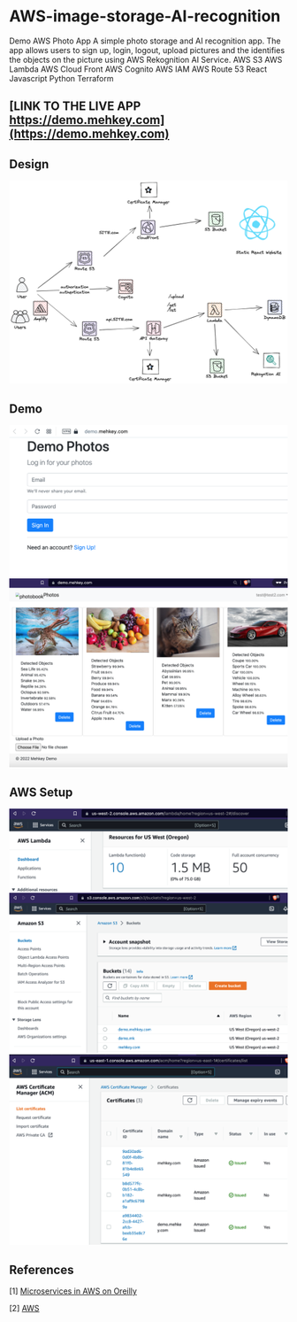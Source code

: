 # AWS-image-storage-AI-recognition

Demo AWS Photo App A simple photo storage and AI recognition app. The app allows users to sign up, login, logout, upload pictures and the identifies the objects on the picture using AWS Rekognition AI Service. AWS S3 AWS Lambda AWS Cloud Front AWS Cognito AWS IAM AWS Route 53 React Javascript Python Terraform



## [LINK TO THE LIVE APP https://demo.mehkey.com](https://demo.mehkey.com)


## Design 

![Design](./Untitled50.png)


## Demo 

![Demo](./demo1.png)
![Demo1](./demo3.png)

## AWS Setup

![Screen](./screen.png)
![Screen1](./screen1.png)
![Screen6](./screen6.png)


## References


[1] [Microservices in AWS on Oreilly](https://www.oreilly.com/live-events/microservices-on-aws/0636920403999/0636920403982/)

[2] [AWS](aws.com)


